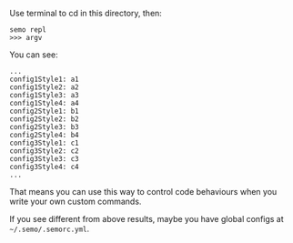 Use terminal to cd in this directory, then:

```
semo repl
>>> argv
```

You can see:

```
...
config1Style1: a1
config1Style2: a2
config1Style3: a3
config1Style4: a4
config2Style1: b1
config2Style2: b2
config2Style3: b3
config2Style4: b4
config3Style1: c1
config3Style2: c2
config3Style3: c3
config3Style4: c4
...
```

That means you can use this way to control code behaviours when you write your own custom commands.

If you see different from above results, maybe you have global configs at `~/.semo/.semorc.yml`.

